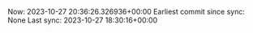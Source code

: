 Now: 2023-10-27 20:36:26.326936+00:00 Earliest commit since sync: None Last sync: 2023-10-27 18:30:16+00:00
